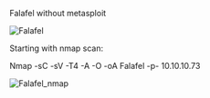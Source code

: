 Falafel without metasploit

![Falafel](https://user-images.githubusercontent.com/55708909/91638625-6c06c680-ea2e-11ea-8ec3-61aed8cc2b05.png)

Starting with nmap scan:

Nmap -sC -sV -T4 -A -O -oA Falafel -p- 10.10.10.73

![Falafel_nmap](https://user-images.githubusercontent.com/55708909/91638710-0e26ae80-ea2f-11ea-87f6-0da1d278ab6e.png)


